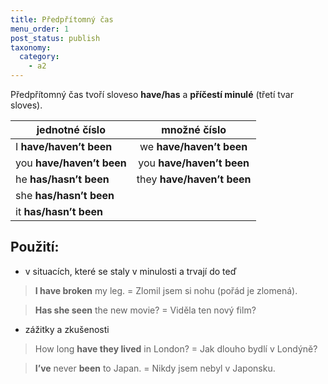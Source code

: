```yaml
---
title: Předpřítomný čas
menu_order: 1
post_status: publish
taxonomy:
  category:
    - a2
---
```


Předpřítomný čas tvoří sloveso **have/has** a **příčestí minulé** (třetí tvar sloves).

| jednotné číslo            |        množné číslo        |
| ------------------------- | :------------------------: |
| I **have/haven’t been**   |  we **have/haven’t been**  |
| you **have/haven’t been** | you **have/haven’t been**  |
| he **has/hasn’t been**    | they **have/haven’t been** |
| she **has/hasn’t been**   |                            |
| it **has/hasn’t been**    |                            |

## Použití:

- v situacích, které se staly v minulosti a trvají do teď

> **I have broken** my leg. = Zlomil jsem si nohu (pořád je zlomená).

> **Has she seen** the new movie? = Viděla ten nový film?

- zážitky a zkušenosti

> How long **have they lived** in London? = Jak dlouho bydlí v Londýně?

> **I’ve** never **been** to Japan. = Nikdy jsem nebyl v Japonsku.
